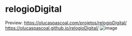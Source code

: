 # relogioDigital
Preview: 
https://olucaspascoal.com/projetos/relogioDigital/
https://olucaspascoal.github.io/relogioDigital/
![image](https://user-images.githubusercontent.com/66574231/154403195-45a62660-2383-47e6-81a3-426c5d22e646.png)
